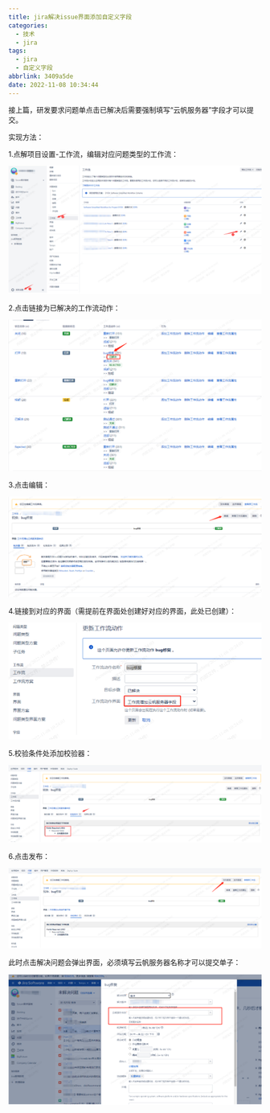 ```yaml
---
title: jira解决issue界面添加自定义字段
categories:
  - 技术
  - jira
tags:
  - jira
  - 自定义字段
abbrlink: 3409a5de
date: 2022-11-08 10:34:44
---
```


接上篇，研发要求问题单点击已解决后需要强制填写“云帆服务器”字段才可以提交。

<!--more-->

实现方法：

1.点解项目设置-工作流，编辑对应问题类型的工作流：

![image-20221108103604215](jira解决issue界面添加自定义字段/image-20221108103604215.png)



2.点击链接为已解决的工作流动作：

![image-20221108103629735](jira解决issue界面添加自定义字段/image-20221108103629735.png)



3.点击编辑：

![image-20221108103706235](jira解决issue界面添加自定义字段/image-20221108103706235.png)



4.链接到对应的界面（需提前在界面处创建好对应的界面，此处已创建）：

![image-20221108103723518](jira解决issue界面添加自定义字段/image-20221108103723518.png)



5.校验条件处添加校验器：

![image-20221108103753289](jira解决issue界面添加自定义字段/image-20221108103753289.png)



6.点击发布：

![image-20221108103837434](jira解决issue界面添加自定义字段/image-20221108103837434.png)



此时点击解决问题会弹出界面，必须填写云帆服务器名称才可以提交单子：

![image-20221108103929160](jira解决issue界面添加自定义字段/image-20221108103929160.png)
